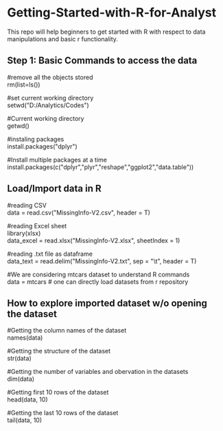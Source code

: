 # Getting-Started-with-R-for-Analyst
This repo will help beginners to get started with R with respect to data manipulations and basic r functionality. 

## Step 1: Basic Commands to access the data

#remove all the objects stored <br />
rm(list=ls())

#set current working directory <br />
setwd("D:/Analytics/Codes")

#Current working directory <br />
getwd()

#instaling packages <br />
install.packages("dplyr")

#Install multiple packages at a time <br />
install.packages(c("dplyr","plyr","reshape","ggplot2","data.table"))

## Load/Import data in R
#reading CSV <br />
data = read.csv("MissingInfo-V2.csv", header = T) 

#reading Excel sheet <br />
library(xlsx) <br />
data_excel = read.xlsx("MissingInfo-V2.xlsx", sheetIndex = 1)

#reading .txt file as dataframe <br />
data_text = read.delim("MissingInfo-V2.txt", sep = "\t", header = T) 

#We are considering mtcars dataset to understand R commands <br />
data = mtcars  # one can directly load datasets from r repository <br />

## How to explore imported dataset w/o opening the dataset
#Getting the column names of the dataset <br />
names(data)

#Getting the structure of the dataset <br />
str(data)

#Getting the number of variables and obervation in the datasets <br />
dim(data)

#Getting first 10 rows of the dataset <br />
head(data, 10)

#Getting the last 10 rows of the dataset <br />
tail(data, 10)
